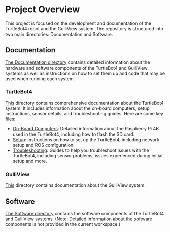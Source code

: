 # Project Overview

This project is focused on the development and documentation of the TurtleBot4 robot and the GulliView system. The repository is structured into two main directories: Documentation and Software. 

## Documentation

[The Documentation directory](Documentation) contains detailed information about the hardware and software components of the TurtleBot4 and GulliView systems as well as instructions on how to set them up and code that may be used when running each system. 

### TurtleBot4 

[This](Documentation/TurtleBot4/) directory contains comprehensive documentation about the TurtleBot4 system. It includes information about the on-board computers, setup instructions, sensor details, and troubleshooting guides. Here are some key files: 

- [On-Board Computers](Documentation/TurtleBot4/On-Board-Computers/): Detailed information about the Raspberry Pi 4B used in the TurtleBot4, including how to flash the SD card.
- [Setup](Documentation/TurtleBot4/Setup/): Instructions on how to set up the TurtleBot4, including network setup and ROS configuration.
- [Troubleshooting](Documentation/TurtleBot4/Troubleshooting/): Guides to help you troubleshoot issues with the TurtleBot4, including sensor problems, issues experienced during initial setup and more. 

### GulliView

[This](Documentation/GulliView/) directory contains documentation about the GulliView system.

## Software

[The Software directory](Software) contains the software components of the TurtleBot4 and GulliView systems. (Note: Detailed information about the software components is not provided in the current workspace.)

